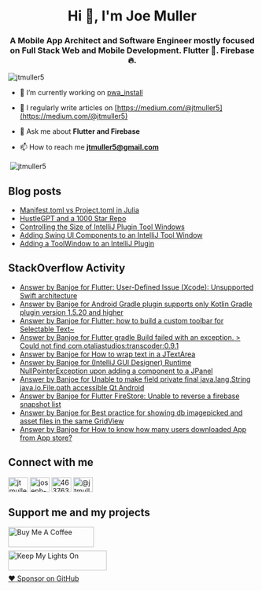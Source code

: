 <h1 align="center">Hi 👋, I'm Joe Muller</h1>
<h3 align="center">A Mobile App Architect and Software Engineer mostly focused on Full Stack Web and Mobile Development. Flutter 💙. Firebase 🔥.</h3>

<p align="left"> <img src="https://komarev.com/ghpvc/?username=jtmuller5&label=Profile%20views&color=0e75b6&style=flat" alt="jtmuller5" /> </p>

- 🔭 I’m currently working on [pwa_install](https://github.com/jtmuller5/pwa_install)

- 📝 I regularly write articles on [https://medium.com/@jtmuller5](https://medium.com/@jtmuller5)

- 💬 Ask me about **Flutter and Firebase**

- 📫 How to reach me **jtmuller5@gmail.com**
<p>&nbsp;<img align="center" src="https://github-readme-stats.vercel.app/api?username=jtmuller5&show_icons=true&locale=en" alt="jtmuller5" /></p>


## Blog posts
<!-- MEDIUM-STORY-LIST:START -->
- [Manifest.toml vs Project.toml in Julia](https://jtmuller5.medium.com/manifest-toml-vs-project-toml-in-julia-21ecbad6f92f?source=rss-832e1120db1f------2)
- [HustleGPT and a 1000 Star Repo](https://jtmuller5.medium.com/hustlegpt-and-a-1000-star-repo-aea7f4b778e3?source=rss-832e1120db1f------2)
- [Controlling the Size of IntelliJ Plugin Tool Windows](https://jtmuller5.medium.com/controlling-the-size-of-intellij-plugin-tool-windows-e9a9083689cd?source=rss-832e1120db1f------2)
- [Adding Swing UI Components to an IntelliJ Tool Window](https://jtmuller5.medium.com/adding-swing-ui-components-to-an-intellij-tool-window-db0462b2d486?source=rss-832e1120db1f------2)
- [Adding a ToolWindow to an IntelliJ Plugin](https://jtmuller5.medium.com/adding-a-toolwindow-to-an-intellij-plugin-7b08ebc5ce6d?source=rss-832e1120db1f------2)
<!-- MEDIUM-STORY-LIST:END -->

## StackOverflow Activity
<!-- STACKOVERFLOW:START -->
- [Answer by Banjoe for Flutter: User-Defined Issue &lpar;Xcode&rpar;: Unsupported Swift architecture](https://stackoverflow.com/questions/74531499/flutter-user-defined-issue-xcode-unsupported-swift-architecture/75722636#75722636)
- [Answer by Banjoe for Android Gradle plugin supports only Kotlin Gradle plugin version 1.5.20 and higher](https://stackoverflow.com/questions/74329121/android-gradle-plugin-supports-only-kotlin-gradle-plugin-version-1-5-20-and-high/75633012#75633012)
- [Answer by Banjoe for Flutter: how to build a custom toolbar for Selectable Text~](https://stackoverflow.com/questions/67393633/flutter-how-to-build-a-custom-toolbar-for-selectable-text/75629967#75629967)
- [Answer by Banjoe for Flutter gradle Build failed with an exception. &gt; Could not find com.otaliastudios:transcoder:0.9.1](https://stackoverflow.com/questions/74576677/flutter-gradle-build-failed-with-an-exception-could-not-find-com-otaliastudio/75568184#75568184)
- [Answer by Banjoe for How to wrap text in a JTextArea](https://stackoverflow.com/questions/8858584/how-to-wrap-text-in-a-jtextarea/75504251#75504251)
- [Answer by Banjoe for &lpar;IntelliJ GUI Designer&rpar; Runtime NullPointerException upon adding a component to a JPanel](https://stackoverflow.com/questions/59475813/intellij-gui-designer-runtime-nullpointerexception-upon-adding-a-component-to/75503667#75503667)
- [Answer by Banjoe for Unable to make field private final java.lang.String java.io.File.path accessible Qt Android](https://stackoverflow.com/questions/72323063/unable-to-make-field-private-final-java-lang-string-java-io-file-path-accessible/75502295#75502295)
- [Answer by Banjoe for Flutter FireStore: Unable to reverse a firebase snapshot list](https://stackoverflow.com/questions/75501560/flutter-firestore-unable-to-reverse-a-firebase-snapshot-list/75501576#75501576)
- [Answer by Banjoe for Best practice for showing db imagepicked and asset files in the same GridView](https://stackoverflow.com/questions/75500636/best-practice-for-showing-db-imagepicked-and-asset-files-in-the-same-gridview/75500748#75500748)
- [Answer by Banjoe for How to know how many users downloaded App from App store?](https://stackoverflow.com/questions/8941466/how-to-know-how-many-users-downloaded-app-from-app-store/75499381#75499381)
<!-- STACKOVERFLOW:END -->

## Connect with me
<p align="left">
<a href="https://twitter.com/banjoe__" target="_blank"><img align="center" src="https://raw.githubusercontent.com/rahuldkjain/github-profile-readme-generator/master/src/images/icons/Social/twitter.svg" alt="jtmuller5" height="30" width="40" /></a>
<a href="https://linkedin.com/in/joseph-muller-iii-59671a10a" target="_blank"><img align="center" src="https://raw.githubusercontent.com/rahuldkjain/github-profile-readme-generator/master/src/images/icons/Social/linked-in-alt.svg" alt="joseph-muller-iii-59671a10a" height="30" width="40" /></a>
<a href="https://stackoverflow.com/users/12806961" target="_blank"><img align="center" src="https://raw.githubusercontent.com/rahuldkjain/github-profile-readme-generator/master/src/images/icons/Social/stack-overflow.svg" alt="4637638" height="30" width="40" /></a>
<a href="https://medium.com/@jtmuller5" target="_blank"><img align="center" src="https://raw.githubusercontent.com/rahuldkjain/github-profile-readme-generator/master/src/images/icons/Social/medium.svg" alt="@jtmuller5" height="30" width="40" /></a>
</p>

## Support me and my projects

<a href="https://buymeacoffee.com/mullr" target="_blank"><img align="left" src="https://cdn.buymeacoffee.com/buttons/default-orange.png" alt="Buy Me A Coffee" height="41" width="174"></a>
<br>
<br>

<a href="https://keepmylightson.xyz/support/joemuller" target="_blank"><img align="left" src="https://cdn.jsdelivr.net/gh/jtmuller5/strike/socials/Keep My Lights On BWY.png" alt="Keep My Lights On" height="40" width="200"></a>
<br>
<br>

[:heart: Sponsor on GitHub](https://github.com/sponsors/jtmuller5) 
